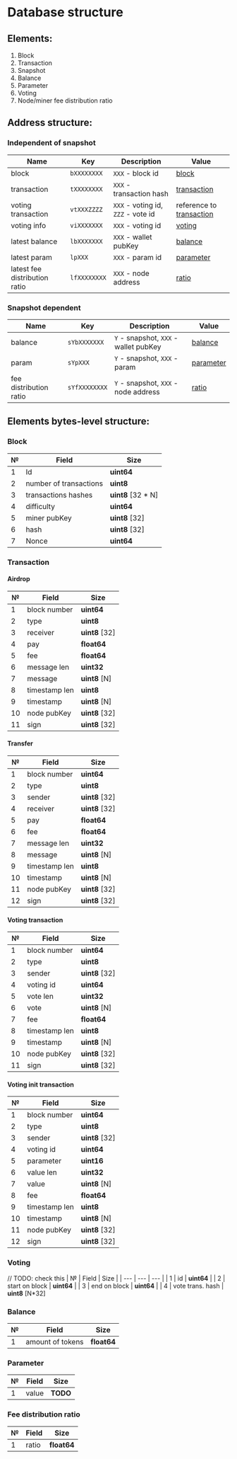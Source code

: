 # Database structure


## Elements:
1) Block
2) Transaction
3) Snapshot
4) Balance
5) Parameter
6) Voting
7) Node/miner fee distribution ratio

## Address structure:
### Independent of snapshot 

| Name | Key | Description | Value |
| --- | --- | --- | --- |
| block | `bXXXXXXXX` |`XXX` - block id | [block](#block) |
| transaction | `tXXXXXXXX` | `XXX` - transaction hash | [transaction](#transaction) |
| voting transaction | `vtXXXZZZZ` | `XXX` - voting id, `ZZZ` - vote id | reference to [transaction](#transaction) |
| voting info | `viXXXXXXX` | `XXX` - voting id | [voting](#voting) |
| latest balance | `lbXXXXXXX` | `XXX` - wallet pubKey | [balance](#balance) |
| latest param | `lpXXX` | `XXX` - param id | [parameter](#parameter) |
| latest fee distribution ratio | `lfXXXXXXXX` | `XXX` - node address | [ratio](#fee-distribution-ratio) |

### Snapshot dependent

| Name | Key | Description | Value |
| --- | --- | --- | --- |
| balance |`sYbXXXXXXX` | `Y` - snapshot, `XXX` - wallet pubKey | [balance](#balance) |
| param | `sYpXXX` | `Y` - snapshot, `XXX` - param | [parameter](#parameter) |
| fee distribution ratio | `sYfXXXXXXXX` |  `Y` - snapshot, `XXX` - node address | [ratio](#fee-distribution-ratio) |


## Elements bytes-level structure:
### Block
| №   | Field | Size |
| --- | --- | --- |
| 1 | Id | __uint64__ |
| 2 | number of transactions | __uint8__ |
| 3 | transactions hashes | __uint8__ \[32 * N\] |
| 4 | difficulty | __uint64__ |
| 5 | miner pubKey | __uint8__ \[32\] |
| 6 | hash | __uint8__ \[32\] |
| 7 | Nonce | __uint64__ |

### Transaction
#### Airdrop
| №   | Field | Size |
| --- | --- | --- |
| 1 | block number | __uint64__ |
| 2 | type | __uint8__ |
| 3 | receiver | __uint8__ \[32\] |
| 4 | pay | __float64__ |
| 5 | fee | __float64__ |
| 6 | message len | __uint32__ |
| 7 | message | __uint8__ \[N\] |
| 8 | timestamp len | __uint8__ |
| 9 | timestamp | __uint8__ \[N\] |
| 10| node pubKey | __uint8__ \[32\] |
| 11| sign | __uint8__ \[32\] |

#### Transfer
| №   | Field | Size |
| --- | --- | --- |
| 1 | block number | __uint64__ |
| 2 | type | __uint8__ |
| 3 | sender | __uint8__ \[32\] |
| 4 | receiver | __uint8__ \[32\] |
| 5 | pay | __float64__ |
| 6 | fee | __float64__ |
| 7 | message len | __uint32__ |
| 8 | message | __uint8__ \[N\] |
| 9 | timestamp len | __uint8__ |
| 10| timestamp | __uint8__ \[N\] |
| 11| node pubKey | __uint8__ \[32\] |
| 12| sign | __uint8__ \[32\] |

#### Voting transaction
| №   | Field | Size |
| --- | --- | --- |
| 1 | block number | __uint64__ |
| 2 | type |  __uint8__ |
| 3 | sender | __uint8__ \[32\] |
| 4 | voting id | __uint64__ |
| 5 | vote len | __uint32__ |
| 6 | vote | __uint8__ \[N\] |
| 7 | fee | __float64__ |
| 8 | timestamp len | __uint8__ |
| 9 | timestamp | __uint8__ \[N\] |
| 10| node pubKey | __uint8__ \[32\] |
| 11|sign | __uint8__ \[32\] |

#### Voting init transaction
| №   | Field | Size |
| --- | --- | --- |
| 1 | block number | __uint64__ |
| 2 | type | __uint8__ |
| 3 | sender | __uint8__ \[32\] |
| 4 | voting id | __uint64__ |
| 5 | parameter | __uint16__ |
| 6 | value len | __uint32__ |
| 7 | value | __uint8__ \[N\] |
| 8 | fee | __float64__ |
| 9 | timestamp len | __uint8__ |
| 10| timestamp | __uint8__ \[N\] |
| 11| node pubKey | __uint8__ \[32\] |
| 12| sign | __uint8__ \[32\] |

### Voting
// TODO: check this
| №   | Field | Size |
| --- | --- | --- |
| 1 | id | __uint64__ |
| 2 | start on block | __uint64__ |
| 3 | end on block | __uint64__ |
| 4 | vote trans. hash | __uint8__ \[N*32\]

### Balance
| №   | Field | Size |
| --- | --- | --- |
| 1 | amount of tokens | __float64__ |


### Parameter
| №   | Field | Size |
| --- | ---   | ---  |
|  1  | value |  __TODO__ |


### Fee distribution ratio
| №   | Field | Size |
| --- | ---   | ---  |
|  1  | ratio |  __float64__ |
